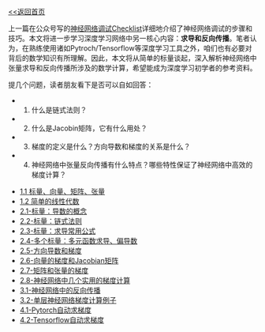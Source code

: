 
[<<返回首页](../README)

上一篇在公众号写的[神经网络调试Checklist](https://mp.weixin.qq.com/s/Py0NIqPor7i92b7pS5Sw_A)详细地介绍了神经网络调试的步骤和技巧。本文将进一步学习深度学习网络中另一核心内容：**求导和反向传播**。笔者认为，在熟练使用诸如Pytroch/Tensorflow等深度学习工具之外，咱们也有必要对背后的数学知识有所理解。因此，本文将从简单的标量谈起，深入解析神经网络中张量求导和反向传播所涉及的数学计算，希望能成为深度学习初学者的参考资料。

提几个问题，读者朋友看下是否可以自如回答：
- 1. 什么是链式法则？
- 2. 什么是Jacobin矩阵，它有什么用处？
- 3. 梯度的定义是什么？方向导数和梯度的关系是什么？
- 4. 神经网络中张量反向传播有什么特点？哪些特性保证了神经网络中高效的梯度计算？

* [1.1 标量、向量、矩阵、张量](./深度学习数学基础/1.1-标量、向量、矩阵和张量)
* [1.2 简单的线性代数](./深度学习数学基础/1.2-简单的线性代数.md)
* [2.1-标量：导数的概念](./深度学习数学基础/2.1-标量：导数的概念.md)
* [2.2-标量：链式法则](./深度学习数学基础/2.2-标量：链式法则.md)
* [2.3-标量：求导常用公式](./深度学习数学基础/2.3-标量：求导常用公式.md)
* [2.4-多个标量：多元函数求导、偏导数](./深度学习数学基础/2.4-多个标量：多元函数求导、偏导数.md)
* [2.5-方向导数和梯度](./深度学习数学基础/2.5-方向导数和梯度.md)
* [2.6-向量的梯度和Jacobian矩阵](./深度学习数学基础/2.6-向量的梯度和Jacobian矩阵.md)
* [2.7-矩阵和张量的梯度](./深度学习数学基础/2.7-矩阵和张量的梯度.md)
* [2.8-神经网络中几个实用的梯度计算](./深度学习数学基础/2.8-神经网络中几个实用的梯度计算.md)
* [3.1-神经网络中的反向传播](./深度学习数学基础/3.1-神经网络中的反向传播.md)
* [3.2-单层神经网络梯度计算例子](./深度学习数学基础/3.2-单层神经网络梯度计算例子.md)
* [4.1-Pytorch自动求梯度](./深度学习数学基础/4.1-Pytorch自动求梯度.md)
* [4.2-Tensorflow自动求梯度](./深度学习数学基础/4.2-Tensorflow自动求梯度.md)